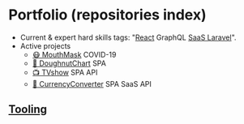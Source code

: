 # Portfolio (repositories index)

- Current & expert hard skills tags: "[React](https://github.com/noud/frontend) GraphQL [SaaS Laravel](https://github.com/noud/saas)".
- Active projects
    - [😷 MouthMask](https://github.com/noud/mouth-mask) COVID-19
    - [🍩 DoughnutChart](https://github.com/noud/cra-chartjs) SPA
    - [📺 TVshow](https://github.com/noud/cra-tv-show) SPA API
    - [💱 CurrencyConverter](https://github.com/noud/CurrencyConverter-SaaS) SPA SaaS API

## [Tooling](https://github.com/noud/portfolio/blob/master/README_Tooling.md)
